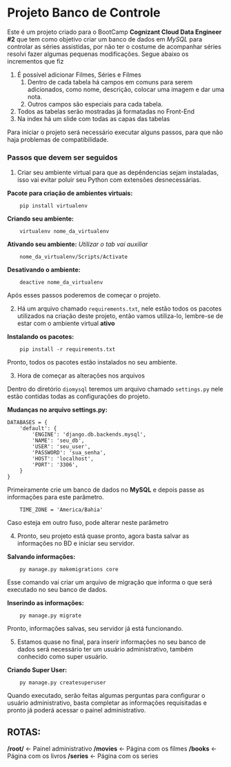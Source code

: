 # Projeto Banco de Controle

Este é um projeto criado para o BootCamp **Cognizant Cloud Data Engineer #2** que tem como objetivo criar um banco de dados em *MySQL* para controlar as séries assistidas, por não ter o costume de acompanhar séries resolvi fazer algumas pequenas modificações. Segue abaixo os incrementos que fiz
1. É possível adicionar Filmes, Séries e Filmes
   1. Dentro de cada tabela há campos em comuns para serem adicionados, como nome, descrição, colocar uma imagem e dar uma nota.
   2. Outros campos são especiais para cada tabela.
2. Todos as tabelas serão mostradas já formatadas no Front-End
3. Na index há um slide com todas as capas das tabelas

Para iniciar o projeto será necessário executar alguns passos, para que não haja problemas de compatibilidade.

### Passos que devem ser seguidos
1. Criar seu ambiente virtual para que as depêndencias sejam instaladas, isso vai evitar poluir seu Python com extensões desnecessárias.

**Pacote para criação de ambientes virtuais:**
```
    pip install virtualenv
```
**Criando seu ambiente:**
```
    virtualenv nome_da_virtualenv
```
**Ativando seu ambiente:** *Utilizar o tab vai auxiliar*
```
    nome_da_virtualenv/Scripts/Activate
```
**Desativando o ambiente:**
```
    deactive nome_da_virtualenv
```

Após esses passos poderemos de começar o projeto. 

2. Há um arquivo chamado ```requirements.txt```, nele estão todos os pacotes utilizados na criação deste projeto, então vamos utiliza-lo, lembre-se de estar com o ambiente virtual **ativo**

**Instalando os pacotes:**
```
    pip install -r requirements.txt
```

Pronto, todos os pacotes estão instalados no seu ambiente.

3. Hora de começar as alterações nos arquivos

Dentro do diretório ```diomysql``` teremos um arquivo chamado ```settings.py``` nele estão contidas todas as configurações do projeto.

**Mudanças no arquivo settings.py:**

```commandline
DATABASES = {
    'default': {
        'ENGINE': 'django.db.backends.mysql',
        'NAME': 'seu_db',
        'USER': 'seu_user',
        'PASSWORD': 'sua_senha',
        'HOST': 'localhost',
        'PORT': '3306',
    }
}
```
Primeiramente crie um banco de dados no **MySQL** e depois passe as informações para este parâmetro.

```
    TIME_ZONE = 'America/Bahia'
```
Caso esteja em outro fuso, pode alterar neste parâmetro

4. Pronto, seu projeto está quase pronto, agora basta salvar as informações no BD e iniciar seu servidor.

**Salvando informações:**
```commandline
    py manage.py makemigrations core
```
Esse comando vai criar um arquivo de migração que informa o que será executado no seu banco de dados.

**Inserindo as informações:**
```commandline
    py manage.py migrate
```
Pronto, informações salvas, seu servidor já está funcionando.

5. Estamos quase no final, para inserir informações no seu banco de dados será necessário ter um usuário administrativo, também conhecido como super usuário.

**Criando Super User:**
```commandline
    py manage.py createsuperuser
```
Quando executado, serão feitas algumas perguntas para configurar o usuário administrativo, basta completar as informações requisitadas e pronto já poderá acessar o painel administrativo.

## ROTAS:
**/root/** <- Painel administrativo
**/movies** <- Página com os filmes
**/books** <- Página com os livros
**/series** <- Página com os series
